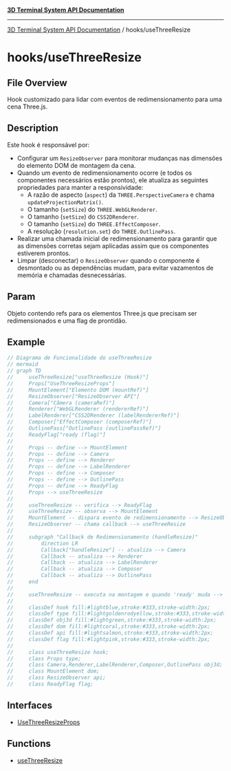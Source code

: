 [**3D Terminal System API Documentation**](../../README.md)

***

[3D Terminal System API Documentation](../../README.md) / hooks/useThreeResize

# hooks/useThreeResize

## File Overview

Hook customizado para lidar com eventos de redimensionamento para uma cena Three.js.

## Description

Este hook é responsável por:
-   Configurar um `ResizeObserver` para monitorar mudanças nas dimensões do elemento DOM de montagem da cena.
-   Quando um evento de redimensionamento ocorre (e todos os componentes necessários estão prontos),
    ele atualiza as seguintes propriedades para manter a responsividade:
    -   A razão de aspecto (`aspect`) da `THREE.PerspectiveCamera` e chama `updateProjectionMatrix()`.
    -   O tamanho (`setSize`) do `THREE.WebGLRenderer`.
    -   O tamanho (`setSize`) do `CSS2DRenderer`.
    -   O tamanho (`setSize`) do `THREE.EffectComposer`.
    -   A resolução (`resolution.set`) do `THREE.OutlinePass`.
-   Realizar uma chamada inicial de redimensionamento para garantir que as dimensões corretas
    sejam aplicadas assim que os componentes estiverem prontos.
-   Limpar (desconectar) o `ResizeObserver` quando o componente é desmontado ou as dependências mudam,
    para evitar vazamentos de memória e chamadas desnecessárias.

## Param

Objeto contendo refs para os elementos Three.js que precisam ser redimensionados e uma flag de prontidão.

## Example

```ts
// Diagrama de Funcionalidade do useThreeResize
// mermaid
// graph TD
//     useThreeResize["useThreeResize (Hook)"]
//     Props["UseThreeResizeProps"]
//     MountElement["Elemento DOM (mountRef)"]
//     ResizeObserver["ResizeObserver API"]
//     Camera["Câmera (cameraRef)"]
//     Renderer["WebGLRenderer (rendererRef)"]
//     LabelRenderer["CSS2DRenderer (labelRendererRef)"]
//     Composer["EffectComposer (composerRef)"]
//     OutlinePass["OutlinePass (outlinePassRef)"]
//     ReadyFlag["ready (flag)"]
//
//     Props -- define --> MountElement
//     Props -- define --> Camera
//     Props -- define --> Renderer
//     Props -- define --> LabelRenderer
//     Props -- define --> Composer
//     Props -- define --> OutlinePass
//     Props -- define --> ReadyFlag
//     Props --> useThreeResize
//
//     useThreeResize -- verifica --> ReadyFlag
//     useThreeResize -- observa --> MountElement
//     MountElement -- dispara evento de redimensionamento --> ResizeObserver
//     ResizeObserver -- chama callback --> useThreeResize
//
//     subgraph "Callback de Redimensionamento (handleResize)"
//         direction LR
//         Callback["handleResize"] -- atualiza --> Camera
//         Callback -- atualiza --> Renderer
//         Callback -- atualiza --> LabelRenderer
//         Callback -- atualiza --> Composer
//         Callback -- atualiza --> OutlinePass
//     end
//
//     useThreeResize -- executa na montagem e quando 'ready' muda --> Callback
//
//     classDef hook fill:#lightblue,stroke:#333,stroke-width:2px;
//     classDef type fill:#lightgoldenrodyellow,stroke:#333,stroke-width:2px;
//     classDef obj3d fill:#lightgreen,stroke:#333,stroke-width:2px;
//     classDef dom fill:#lightcoral,stroke:#333,stroke-width:2px;
//     classDef api fill:#lightsalmon,stroke:#333,stroke-width:2px;
//     classDef flag fill:#lightpink,stroke:#333,stroke-width:2px;
//
//     class useThreeResize hook;
//     class Props type;
//     class Camera,Renderer,LabelRenderer,Composer,OutlinePass obj3d;
//     class MountElement dom;
//     class ResizeObserver api;
//     class ReadyFlag flag;
```

## Interfaces

- [UseThreeResizeProps](interfaces/UseThreeResizeProps.md)

## Functions

- [useThreeResize](functions/useThreeResize.md)
